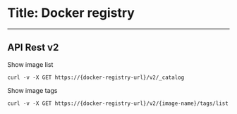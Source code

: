 # Title: Docker registry
<!-- Position: 3 -->
---
## API Rest v2

Show image list
```
curl -v -X GET https://{docker-registry-url}/v2/_catalog
```

Show image tags
```
curl -v -X GET https://{docker-registry-url}/v2/{image-name}/tags/list

